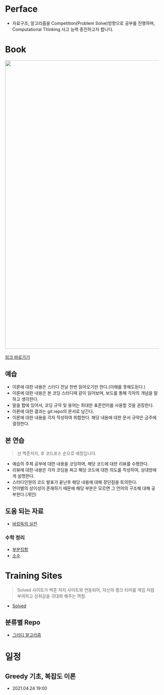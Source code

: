 # Perface

+ 자료구조, 알고리즘을 Competition(Problem Solve)방향으로 공부를 진행하며, Computational Thinking 사고 능력 증진하고자 합니다.

# Book

<img style="-webkit-user-select: none; display: block; margin: auto; padding: env(safe-area-inset-top) env(safe-area-inset-right) env(safe-area-inset-bottom) env(safe-area-inset-left); cursor: zoom-in;" src="http://image.yes24.com/goods/91433923/800x0" width="733" height="941"></img>
</br>
[링크 바로가기](http://www.yes24.com/Product/Goods/91433923)

## 예습
 
+ 이론에 대한 내용은 스터디 전날 한번 읽어오기만 한다.(이해를 못해도된다.)
+ 이론에 대한 내용은 본 코딩 스터디때 같이 읽어보며, 보드를 통해 각자의 개념을 말하고 생각한다.
+ 말을 함에 있어서, 코딩 규약 및 용어는 최대한 표준언어를 사용할 것을 권장한다.
+ 이론에 대한 결과는 git repo의 문서로 남긴다.
+ 이론에 대한 내용을 각자 작성하여 취합한다. 해당 내용에 대한 문서 규약은 금주에 결정한다.

## 본 연습

> 선 백준저지, 후 코드포스 순으로 예정입니다.

- 예습의 주제 공부에 대한 내용을 코딩하며, 해당 코드에 대한 리뷰를 수행한다.
- 리뷰에 대한 내용은 각자 코딩을 짜고 해당 코드에 대한 의도를 작성하여, 상대방에게 설명한다.
- 스터디인원의 코드 발표가 끝난후 해당 내용에 대해 장단점을 토의한다.
- 언어별의 상이성이 존재하기 때문에 해당 부분은 모르면 그 언어의 구조해 대해 공부한다.(개인)

## 도움 되는 자료
- [바킹독의 실전 ](https://github.com/encrypted-def/basic-algo-lecture)


### 수학 정리

- [부분집합](./CppGuild/PowerSet.md)
- [소수](./CppGuild/PrimeNumber.md)

# Training Sites
 > Solved 사이트가 백준 저지 사이트와 연동되어, 자신의 랭크 티어를 게임 처럼 부여하고 성취감을 극대화 해주는 역할.
- [Solved](https://solved.ac)

## 분류별 Repo
+ [그리디 알고리즘](https://github.com/Researching-Algorithms-For-Us/Greedy)

# 일정

## Greedy 기초, 복잡도 이론
  + 2021.04.24 19:00
